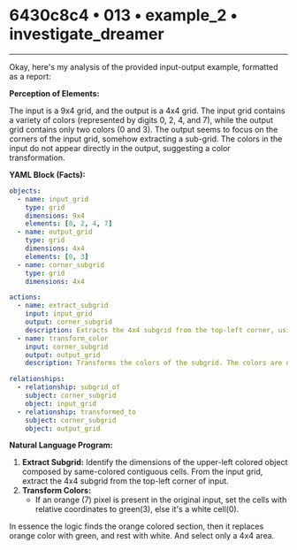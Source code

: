 # 6430c8c4 • 013 • example_2 • investigate_dreamer

---
Okay, here's my analysis of the provided input-output example, formatted as a report:

**Perception of Elements:**

The input is a 9x4 grid, and the output is a 4x4 grid. The input grid contains a variety of colors (represented by digits 0, 2, 4, and 7), while the output grid contains only two colors (0 and 3). The output seems to focus on the corners of the input grid, somehow extracting a sub-grid. The colors in the input do not appear directly in the output, suggesting a color transformation.

**YAML Block (Facts):**



```yaml
objects:
  - name: input_grid
    type: grid
    dimensions: 9x4
    elements: [0, 2, 4, 7]
  - name: output_grid
    type: grid
    dimensions: 4x4
    elements: [0, 3]
  - name: corner_subgrid
    type: grid
    dimensions: 4x4

actions:
  - name: extract_subgrid
    input: input_grid
    output: corner_subgrid
    description: Extracts the 4x4 subgrid from the top-left corner, using the dimension of original colored-object.
  - name: transform_color
    input: corner_subgrid
    output: output_grid
    description: Transforms the colors of the subgrid. The colors are defined by checking if they are on the top-left section of the input grid, and if so, make those greens.

relationships:
  - relationship: subgrid_of
    subject: corner_subgrid
    object: input_grid
  - relationship: transformed_to
    subject: corner_subgrid
    object: output_grid
```



**Natural Language Program:**

1.  **Extract Subgrid:** Identify the dimensions of the upper-left colored object composed by same-colored contiguous cells. From the input grid, extract the 4x4 subgrid from the top-left corner of input.
2.  **Transform Colors:**
    *   If an orange (7) pixel is present in the original input, set the cells with relative coordinates to green(3), else it's a white cell(0).

In essence the logic finds the orange colored section, then it replaces orange color with green, and rest with white. And select only a 4x4 area.

